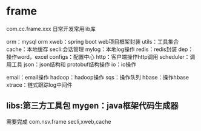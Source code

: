 # frame
com.cc.frame.xxx 日常开发常用lib库

orm：mysql orm
xweb：spring boot web项目框架封装
utils：工具集合
cache：本地缓存
secli:会话管理
mylog：本地log操作
redis：redis封装
dep：操作word，excel
configs：配置中心
http：客户端操作http调用
scheduler：调用工具
json：json结构和
protobuf结构操作
io：io操作

email：email操作
hadoop：hadoop操作
sqs：操作队列
hbase：操作hbase
xtrace：链式跟踪log中间件

libs:第三方工具包
mygen：java框架代码生成器
----------------------------------
需要完成
com.nsv.frame
secli,xweb,cache

